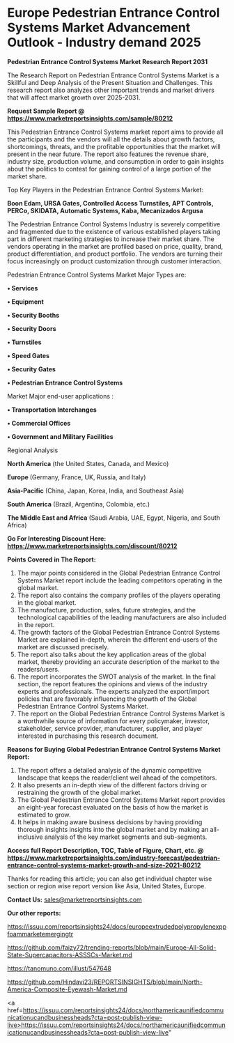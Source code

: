 # Europe Pedestrian Entrance Control Systems Market Advancement Outlook - Industry demand 2025

<strong>Pedestrian Entrance Control Systems Market Research Report 2031</strong>

The Research Report on Pedestrian Entrance Control Systems Market is a Skillful and Deep Analysis of the Present Situation and Challenges. This research report also analyzes other important trends and market drivers that will affect market growth over 2025-2031.

<strong>Request Sample Report @ <a href=https://www.marketreportsinsights.com/sample/80212>https://www.marketreportsinsights.com/sample/80212</a></strong>

This Pedestrian Entrance Control Systems market report aims to provide all the participants and the vendors will all the details about growth factors, shortcomings, threats, and the profitable opportunities that the market will present in the near future. The report also features the revenue share, industry size, production volume, and consumption in order to gain insights about the politics to contest for gaining control of a large portion of the market share.

Top Key Players in the Pedestrian Entrance Control Systems Market:

<strong>Boon Edam, URSA Gates, Controlled Access Turnstiles, APT Controls, PERCo, SKIDATA, Automatic Systems, Kaba, Mecanizados Argusa</strong>

The Pedestrian Entrance Control Systems Industry is severely competitive and fragmented due to the existence of various established players taking part in different marketing strategies to increase their market share. The vendors operating in the market are profiled based on price, quality, brand, product differentiation, and product portfolio. The vendors are turning their focus increasingly on product customization through customer interaction.

Pedestrian Entrance Control Systems Market Major Types are:

<strong>• Services

• Equipment

• Security Booths

• Security Doors

• Turnstiles

• Speed Gates

• Security Gates

• Pedestrian Entrance Control Systems</strong>

Market Major end-user applications :

<strong>• Transportation Interchanges

• Commercial Offices

• Government and Military Facilities</strong>

Regional Analysis

</u><strong><b>North America</b></strong> (the United States, Canada, and Mexico)

<strong><b>Europe </b></strong>(Germany, France, UK, Russia, and Italy)

<strong><b>Asia-Pacific</b></strong> (China, Japan, Korea, India, and Southeast Asia)

<strong><b>South America</b></strong> (Brazil, Argentina, Colombia, etc.)

<strong><b>The Middle East and Africa</b></strong> (Saudi Arabia, UAE, Egypt, Nigeria, and South Africa)

<strong>Go For Interesting Discount Here: <a href=https://www.marketreportsinsights.com/discount/80212>https://www.marketreportsinsights.com/discount/80212</a></strong>

<strong>Points Covered in The Report:</strong>
<ol>
  <li>The major points considered in the Global Pedestrian Entrance Control Systems Market report include the leading competitors operating in the global market.</li>
  <li>The report also contains the company profiles of the players operating in the global market.</li>
  <li>The manufacture, production, sales, future strategies, and the technological capabilities of the leading manufacturers are also included in the report.</li>
  <li>The growth factors of the Global Pedestrian Entrance Control Systems Market are explained in-depth, wherein the different end-users of the market are discussed precisely.</li>
  <li>The report also talks about the key application areas of the global market, thereby providing an accurate description of the market to the readers/users.</li>
  <li>The report incorporates the SWOT analysis of the market. In the final section, the report features the opinions and views of the industry experts and professionals. The experts analyzed the export/import policies that are favorably influencing the growth of the Global Pedestrian Entrance Control Systems Market.</li>
  <li>The report on the Global Pedestrian Entrance Control Systems Market is a worthwhile source of information for every policymaker, investor, stakeholder, service provider, manufacturer, supplier, and player interested in purchasing this research document.</li>
</ol>
<strong>Reasons for Buying Global Pedestrian Entrance Control Systems Market Report:</strong>

<ol>
  <li>The report offers a detailed analysis of the dynamic competitive landscape that keeps the reader/client well ahead of the competitors.</li>
  <li>It also presents an in-depth view of the different factors driving or restraining the growth of the global market.</li>
  <li>The Global Pedestrian Entrance Control Systems Market report provides an eight-year forecast evaluated on the basis of how the market is estimated to grow.</li>
  <li>It helps in making aware business decisions by having providing thorough insights insights into the global market and by making an all-inclusive analysis of the key market segments and sub-segments.</li>
</ol>
<strong>Access full Report Description, TOC, Table of Figure, Chart, etc. @ <a href=https://www.marketreportsinsights.com/industry-forecast/pedestrian-entrance-control-systems-market-growth-and-size-2021-80212>https://www.marketreportsinsights.com/industry-forecast/pedestrian-entrance-control-systems-market-growth-and-size-2021-80212</a></strong>


Thanks for reading this article; you can also get individual chapter wise section or region wise report version like Asia, United States, Europe.

<strong>Contact Us:</strong>
sales@marketreportsinsights.com

<strong>Our other reports:</strong>

<a href=https://issuu.com/reportsinsights24/docs/europeextrudedpolypropylenexppfoammarketemergingtr>https://issuu.com/reportsinsights24/docs/europeextrudedpolypropylenexppfoammarketemergingtr</a>

<a href=https://github.com/faizy72/trending-reports/blob/main/Europe-All-Solid-State-Supercapacitors-ASSSCs-Market.md>https://github.com/faizy72/trending-reports/blob/main/Europe-All-Solid-State-Supercapacitors-ASSSCs-Market.md</a>

<a href=https://tanomuno.com/illust/547648>https://tanomuno.com/illust/547648</a>

<a href=https://github.com/Hindavi23/REPORTSINSIGHTS/blob/main/North-America-Composite-Eyewash-Market.md>https://github.com/Hindavi23/REPORTSINSIGHTS/blob/main/North-America-Composite-Eyewash-Market.md</a>

<a href=https://issuu.com/reportsinsights24/docs/northamericaunifiedcommunicationucandbusinessheads?cta=post-publish-view-live>https://issuu.com/reportsinsights24/docs/northamericaunifiedcommunicationucandbusinessheads?cta=post-publish-view-live</a>"
